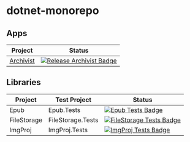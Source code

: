 # dotnet-monorepo

## Apps

| Project | Status |
| --- | --- |
| [Archivist](https://github.com/jayruin/dotnet-monorepo/releases/tag/Archivist) | [![Release Archivist Badge](https://github.com/jayruin/dotnet-monorepo/workflows/Release%20Executables%20Archivist/badge.svg)](https://github.com/jayruin/dotnet-monorepo/actions/workflows/release-executables-archivist.yml) |


## Libraries

| Project | Test Project | Status |
| --- | --- | --- |
| Epub | Epub.Tests | [![Epub Tests Badge](https://github.com/jayruin/dotnet-monorepo/workflows/Run%20Tests%20Epub/badge.svg)](https://github.com/jayruin/dotnet-monorepo/actions/workflows/run-tests-epub.yml) |
| FileStorage | FileStorage.Tests | [![FileStorage Tests Badge](https://github.com/jayruin/dotnet-monorepo/workflows/Run%20Tests%20FileStorage/badge.svg)](https://github.com/jayruin/dotnet-monorepo/actions/workflows/run-tests-filestorage.yml) |
| ImgProj | ImgProj.Tests | [![ImgProj Tests Badge](https://github.com/jayruin/dotnet-monorepo/workflows/Run%20Tests%20ImgProj/badge.svg)](https://github.com/jayruin/dotnet-monorepo/actions/workflows/run-tests-imgproj.yml) |
